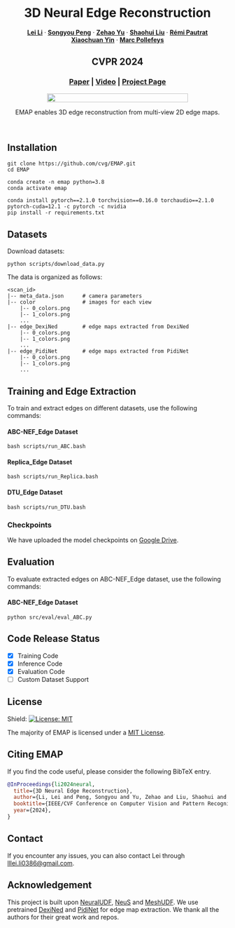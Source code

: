 <p align="center">
  <h1 align="center">3D Neural Edge Reconstruction</h1>
  <p align="center">
    <a href="https://github.com/rayeeli/"><strong>Lei Li</strong></a>
    ·
    <a href="https://pengsongyou.github.io/"><strong>Songyou Peng</strong></a>
    ·
    <a href="https://niujinshuchong.github.io/"><strong>Zehao Yu</strong></a>
    ·
    <a href="http://b1ueber2y.me/"><strong>Shaohui Liu</strong></a>
    ·
    <a href="https://rpautrat.github.io/"><strong>Rémi Pautrat</strong></a>
    <br>
    <a href=""><strong>Xiaochuan Yin</strong></a>
    ·
    <a href="https://people.inf.ethz.ch/pomarc/"><strong>Marc Pollefeys</strong></a>
  </p>
  <h2 align="center">CVPR 2024</h2>
  <h3 align="center"><a href="https://openaccess.thecvf.com/content/CVPR2024/papers/Li_3D_Neural_Edge_Reconstruction_CVPR_2024_paper.pdf">Paper</a> | <a href="https://youtu.be/ONXfu2b4Nug">Video</a> | <a href="https://neural-edge-map.github.io/">Project Page</a></h3>
</p>

<p align="center" style="display: flex; justify-content: center;">
  <img src="./media/replica.gif" style="width: 80%;" />
</p>

<p align="center">
EMAP enables 3D edge reconstruction from multi-view 2D edge maps.  
</p>
<br>

## Installation

```
git clone https://github.com/cvg/EMAP.git
cd EMAP

conda create -n emap python=3.8
conda activate emap

conda install pytorch==2.1.0 torchvision==0.16.0 torchaudio==2.1.0 pytorch-cuda=12.1 -c pytorch -c nvidia
pip install -r requirements.txt
```

## Datasets
Download datasets:
```
python scripts/download_data.py 
```
The data is organized as follows:

```
<scan_id>
|-- meta_data.json      # camera parameters
|-- color               # images for each view
    |-- 0_colors.png
    |-- 1_colors.png
    ...
|-- edge_DexiNed        # edge maps extracted from DexiNed
    |-- 0_colors.png
    |-- 1_colors.png
    ...
|-- edge_PidiNet        # edge maps extracted from PidiNet
    |-- 0_colors.png
    |-- 1_colors.png
    ...
```

## Training and Edge Extraction
To train and extract edges on different datasets, use the following commands:

#### ABC-NEF_Edge Dataset
```
bash scripts/run_ABC.bash
```

#### Replica_Edge Dataset
```
bash scripts/run_Replica.bash
```

#### DTU_Edge Dataset
```
bash scripts/run_DTU.bash
```

### Checkpoints
We have uploaded the model checkpoints on [Google Drive](https://drive.google.com/file/d/1kU87MqDv5IvwjCt8I8KecTlIok39fuws/view?usp=sharing). 

## Evaluation
To evaluate extracted edges on ABC-NEF_Edge dataset, use the following commands:

#### ABC-NEF_Edge Dataset
```
python src/eval/eval_ABC.py
```

## Code Release Status
- [x] Training Code
- [x] Inference Code
- [x] Evaluation Code
- [ ] Custom Dataset Support

## License

Shield: [![License: MIT](https://img.shields.io/badge/License-MIT-yellow.svg)](https://opensource.org/licenses/MIT)

The majority of EMAP is licensed under a [MIT License](LICENSE.txt).

## <a name="CitingEMAP"></a>Citing EMAP

If you find the code useful, please consider the following BibTeX entry.

```BibTeX
@InProceedings{li2024neural,
  title={3D Neural Edge Reconstruction},
  author={Li, Lei and Peng, Songyou and Yu, Zehao and Liu, Shaohui and Pautrat, R{\'e}mi and Yin, Xiaochuan and Pollefeys, Marc},
  booktitle={IEEE/CVF Conference on Computer Vision and Pattern Recognition (CVPR)},
  year={2024},
}
```

## Contact
If you encounter any issues, you can also contact Lei through lllei.li0386@gmail.com.

## Acknowledgement

This project is built upon [NeuralUDF](https://github.com/xxlong0/NeuralUDF), [NeuS](https://github.com/Totoro97/NeuS) and [MeshUDF](https://github.com/cvlab-epfl/MeshUDF). We use pretrained [DexiNed](https://github.com/xavysp/DexiNed) and [PidiNet](https://github.com/hellozhuo/pidinet) for edge map extraction. We thank all the authors for their great work and repos.
